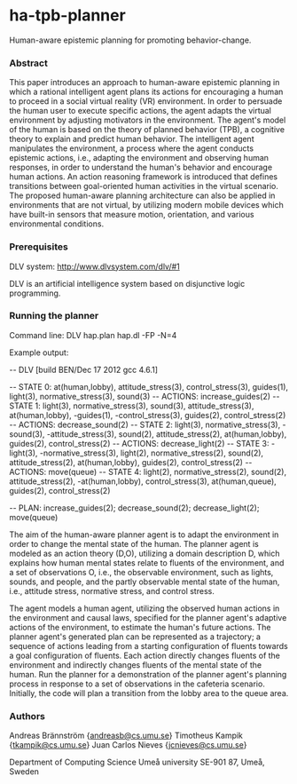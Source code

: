 # ha-tpb-planner

Human-aware epistemic planning for promoting behavior-change.

### Abstract

This paper introduces an approach to human-aware epistemic planning in which a rational intelligent agent plans its actions for encouraging a human to proceed in a social virtual reality (VR) environment. In order to persuade the human user to execute specific actions, the agent adapts the virtual environment by adjusting motivators in the environment. The agent's model of the human is based on the theory of planned behavior (TPB), a cognitive theory to explain and predict human behavior. The intelligent agent manipulates the environment, a process where the agent conducts epistemic actions, i.e., adapting the environment and observing human responses, in order to understand the human's behavior and encourage human actions. An action reasoning framework is introduced that defines transitions between goal-oriented human activities in the virtual scenario. The proposed human-aware planning architecture can also be applied in environments that are not virtual, by utilizing modern mobile devices which have built-in sensors that measure motion, orientation, and various environmental conditions. 

### Prerequisites

DLV system: http://www.dlvsystem.com/dlv/#1

DLV is an artificial intelligence system based on disjunctive logic programming.

### Running the planner

Command line: DLV hap.plan hap.dl -FP -N=4

Example output:

-- DLV [build BEN/Dec 17 2012   gcc 4.6.1]

-- STATE 0: at(human,lobby), attitude_stress(3), control_stress(3), guides(1), light(3), normative_stress(3), sound(3)
-- ACTIONS: increase_guides(2)
-- STATE 1: light(3), normative_stress(3), sound(3), attitude_stress(3), at(human,lobby), -guides(1), -control_stress(3), guides(2), control_stress(2)
-- ACTIONS: decrease_sound(2)
-- STATE 2: light(3), normative_stress(3), -sound(3), -attitude_stress(3), sound(2), attitude_stress(2), at(human,lobby), guides(2), control_stress(2)
-- ACTIONS: decrease_light(2)
-- STATE 3: -light(3), -normative_stress(3), light(2), normative_stress(2), sound(2), attitude_stress(2), at(human,lobby), guides(2), control_stress(2)
-- ACTIONS: move(queue)
-- STATE 4: light(2), normative_stress(2), sound(2), attitude_stress(2), -at(human,lobby), control_stress(3), at(human,queue), guides(2), control_stress(2)

-- PLAN: increase_guides(2); decrease_sound(2); decrease_light(2); move(queue)

The aim of the human-aware planner agent is to adapt the environment in order to change the mental state of the human. The planner agent is modeled as an action theory (D,O), utilizing a domain description D, which explains how human mental states relate to fluents of the environment, and a set of observations O, i.e., the observable environment, such as lights, sounds, and people, and the partly observable mental state of the human, i.e., attitude stress, normative stress, and control stress.

The agent models a human agent, utilizing the observed human actions in the environment and causal laws, specified for the planner agent's adaptive actions of the environment, to estimate the human's future actions. The planner agent's generated plan can be represented as a trajectory; a sequence of actions leading from a starting configuration of fluents towards a goal configuration of fluents. Each action directly changes fluents of the environment and indirectly changes fluents of the mental state of the human. Run the planner for a demonstration of the planner agent's planning process in response to a set of observations in the cafeteria scenario. Initially, the code will plan a transition from the lobby area to the queue area.

### Authors

Andreas Brännström {andreasb@cs.umu.se}
Timotheus Kampik {tkampik@cs.umu.se}
Juan Carlos Nieves {jcnieves@cs.umu.se}

Department of Computing Science
Umeå university
SE-901 87, Umeå, Sweden
